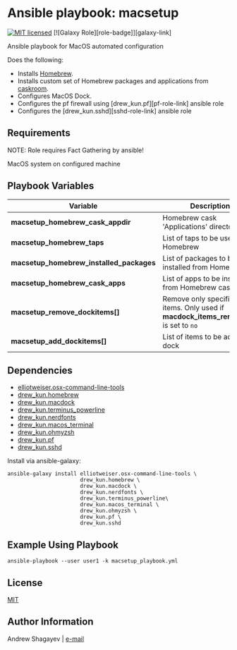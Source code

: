 Ansible playbook: macsetup
=========

[![MIT licensed][mit-badge]][mit-link]
[![Galaxy Role][role-badge]][galaxy-link]

Ansible playbook for MacOS automated configuration

Does the following:

 - Installs [Homebrew][homebrew].
 - Installs custom set of Homebrew packages and applications from [caskroom][caskroom].
 - Configures MacOS Dock.
 - Configures the pf firewall using [drew_kun.pf][pf-role-link] ansible role
 - Configures the [drew_kun.sshd][sshd-role-link] ansible role

Requirements
------------

NOTE: Role requires Fact Gathering by ansible!

MacOS system on configured machine

Playbook Variables
------------------

| Variable | Description | Default |
|----------|-------------|---------|
| **macsetup_homebrew_cask_appdir** | Homebrew cask 'Applications' directory | `~/Applications` |
| **macsetup_homebrew_taps** | List of taps to be used in Homebrew | see [`vars/homebrew.yml`](vars/homebrew.yml) |
| **macsetup_homebrew_installed_packages** | List of packages to be installed from Homebrew | see [`vars/homebrew.yml`](vars/homebrew.yml) |
| **macsetup_homebrew_cask_apps** | List of apps to be installed from Homebrew cask | see [`vars/homebrew.yml`](vars/homebrew.yml) |
| **macsetup_remove_dockitems[]** | Remove only specified dock items. Only used if **macdock_items_remove_all** is set to `no` | see [`vars/dock.yml`](vars/dock.yml) |
| **macsetup_add_dockitems[]** | List of items to be added to dock | see [`vars/dock.yml`](vars/dock.yml) |

Dependencies
------------

 - [elliotweiser.osx-command-line-tools][dep-osx-clt-role]
 - [drew_kun.homebrew][homebrew-galaxy-link]
 - [drew_kun.macdock][macdock-galaxy-link]
 - [drew_kun.terminus_powerline][terminus_powerline-galaxy-link]
 - [drew_kun.nerdfonts][nerdfonts-galaxy-link]
 - [drew_kun.macos_terminal][macos_terminal-galaxy-link]
 - [drew_kun.ohmyzsh][ohmyzsh-galaxy-link]
 - [drew_kun.pf][pf-galaxy-link]
 - [drew_kun.sshd][sshd-galaxy-link]

Install via ansible-galaxy:

    ansible-galaxy install elliotweiser.osx-command-line-tools \
                           drew_kun.homebrew \
                           drew_kun.macdock \
                           drew_kun.nerdfonts \
                           drew_kun.terminus_powerline\
                           drew_kun.macos_terminal \
                           drew_kun.ohmyzsh \
                           drew_kun.pf \
                           drew_kun.sshd

Example Using Playbook
----------------------

    ansible-playbook --user user1 -k macsetup_playbook.yml

License
-------

[MIT][mit-link]

Author Information
------------------

Andrew Shagayev | [e-mail](mailto:drewshg@gmail.com)

[homebrew-galaxy-link]: https://galaxy.ansible.com/drew_kun/homebrew/
[dep-osx-clt-role]: https://galaxy.ansible.com/elliotweiser/osx-command-line-tools/
[macdock-galaxy-link]: https://galaxy.ansible.com/drew_kun/macdock/
[nerdfonts-galaxy-link]: https://galaxy.ansible.com/drew_kun/nerdfonts/
[terminus_powerline-galaxy-link]: https://galaxy.ansible.com/drew_kun/terminus_powerline/
[macos_terminal-galaxy-link]: https://galaxy.ansible.com/drew_kun/macos_terminal/
[ohmyzsh-galaxy-link]: https://galaxy.ansible.com/drew_kun/ohmyzsh/
[pf-galaxy-link]: https://galaxy.ansible.com/drew_kun/pf/
[sshd-galaxy-link]: https://galaxy.ansible.com/drew_kun/sshd/

[mit-badge]: https://img.shields.io/badge/license-MIT-blue.svg
[mit-link]: https://raw.githubusercontent.com/drew_kun/ansible-macos_setup/master/LICENSE
[homebrew]: http://brew.sh/
[caskroom]: https://caskroom.github.io/search
